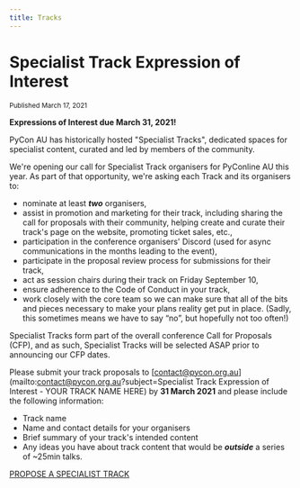 ```yaml
---
title: Tracks
---
```


# Specialist Track Expression of Interest

<small>Published March 17, 2021</small>

**Expressions of Interest due March 31, 2021!**

PyCon AU has historically hosted "Specialist Tracks", dedicated spaces for specialist content, curated and led by members of the community.

We're opening our call for Specialist Track organisers for PyConline AU this year. As part of that opportunity, we're asking each Track and its organisers to:

- nominate at least ***two*** organisers,
- assist in promotion and marketing for their track, including sharing the call for proposals with their community, helping create and curate their track's page on the website, promoting ticket sales, etc.,
- participation in the conference organisers' Discord (used for async communications in the months leading to the event),
- participate in the proposal review process for submissions for their track,
- act as session chairs during their track on Friday September 10,
- ensure adherence to the Code of Conduct in your track,
- work closely with the core team so we can make sure that all of the bits and pieces necessary to make your plans reality get put in place. (Sadly, this sometimes means we have to say “no”, but hopefully not too often!)

Specialist Tracks form part of the overall conference Call for Proposals (CFP), and as such, Specialist Tracks will be selected ASAP prior to announcing our CFP dates.

Please submit your track proposals to [contact@pycon.org.au](mailto:contact@pycon.org.au?subject=Specialist Track Expression of Interest - YOUR TRACK NAME HERE) by **31 March 2021** and please include the following information: 

- Track name
- Name and contact details for your organisers
- Brief summary of your track's intended content
- Any ideas you have about track content that would be ***outside*** a series of ~25min talks.


<a href="mailto:contact@pycon.org.au?subject=Specialist Track Expression of Interest - YOUR TRACK NAME HERE" target=_blank class='btn btn-center btn-chonk'>PROPOSE A SPECIALIST TRACK</a>
